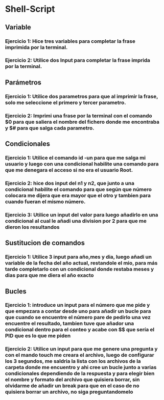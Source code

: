 # Shell-Script
## Variable
### Ejercicio 1: Hice tres variables para completar la frase imprimida por la terminal.
### Ejercicio 2: Utilice dos Input para completar la frase imprida por la terminal.

## Parámetros
### Ejercicio 1: Utilice dos parametros para que al imprimir la frase, solo me seleccione el primero y tercer parametro.
### Ejercicio 2: Imprimi una frase por la terminal con el comando $0 para que saliera el nombre del fichero donde me encontraba y $# para que salga cada parametro.

## Condicionales
### Ejercicio 1: Utilice el comando id -un para que me salga mi usuario y luego con una condicional habilite una comando para que me denegara el acceso si no era el usuario Root.
### Ejercicio 2: hice dos input del n1 y n2, que junto a una condicional habilite el comando para que según que número colocara me dijera que era mayor que el otro y tambien para cuando fueran el mismo número.
### Ejercicio 3: Utilice un input del valor para luego añadirlo en una condicional al cual le añadi una division por 2 para que me dieron los resultandos 

## Sustitucion de comandos
### Ejercicio 1: Utilice 3 input para año,mes y dia, luego añadi un variable de la fecha del año actual, restandole el mio, para más tarde completarlo con un condicional donde restaba meses y dias para que me diera el año exacto 

## Bucles
### Ejercicio 1: introduce un input para el número que me pide y que empezara a contar desde uno para añadir un bucle para que cuando se encuentre el número pare de pedirlo una vez encuentre el resultado, tambien tuve que añador una condicional dentro para el conteo y acabe con $$ que sería el PID que es lo que me piden

### Ejercicio 2: Utilice un input para  que me genere una pregunta y con el mando touch me creara el archivo, luego de configurar los 3 segundos, me saldria la lista con los archivos de la carpeta donde me encuentro y ahi cree un bucle junto a varias condicionales dependiendo de la respuesta y para elegir bien el nombre y formato del archivo que quisiera borrar, sin olvidarme de añadir un break para que en el caso de no quisiera borrar un archivo, no siga preguntandomelo
